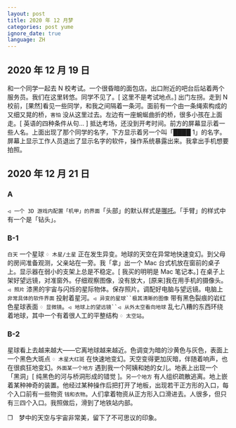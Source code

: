 ```yaml
---
layout: post
title: 2020 年 12 月梦
categories: post yume
ignore_date: true
language: ZH
---
```

## 2020 年 12 月 19 日

和一个同学一起去 N 校考试。一个很昏暗的面包店。出口附近的吧台后站着两个服务员。我们在这里转悠。同学不见了。[ 这里不是考试地点。] 出门左拐。走到 N 校前，[果然]看见一些同学，和我之间隔着一条河。面前有一个由一条绳索构成的又细又晃的桥，`害怕` 没从这里过去。左边有一座蜿蜒曲折的桥，很多小孩在上面走。[ 英语的四种条件从句... ] 抵达考场，还没到开考时间。前方的屏幕显示着一些人名。上面出现了那个同学的名字，下方显示着另一个叫「████ 1」的名字。屏幕上显示工作人员退出了显示名字的软件，操作系统暴露出来。我拿出手机想要拍照。

## 2020 年 12 月 21 日

### A

`⏿ 一个 3D 游戏内配置「机甲」的界面`「头部」的默认样式是[哪吒](https://zh.wikipedia.org/zh-cn/%E5%93%AA%E5%90%92)。「手臂」的样式中有一个是「钻头」。

### B-1

`白天` 一个星球 `♢ 木星/土星` 正在发生异变。地球的天空在异常地快速变幻。到父母的房间准备观测，父亲站在一旁。我「拿」出一个 Mac 台式机放在窗前的桌子上。显示器在弱小的支架上总是不稳定。[ 我买的明明是 Mac 笔记本。] 在桌子上架好望远镜，对准窗外。仔细观察图像，没有放大，[原来]我在用手机的摄像头。`⏿ 照片` 漆黑的宇宙与闪烁的星际物体。保存照片。调配好电脑与望远镜。电脑上 `非常具体的软件界面` 投射着星河。`⏿ 异变的星球``极其清晰的图像` 带有黑色裂痕的岩红色星球表面 `♢ 显微镜`。`⏿ 地球上的望远镜``⏿ 从外太空看向地球` 乱七八糟的东西环绕着地球，其中一个有着很人工的平整结构 `♢ 太空站`。

### B-2

星球看上去越来越大——它离地球越来越近。色调变为暗的沙黄色与灰色，表面上一个黑色大斑点 `♢ 木星大红斑` 在快速地变幻。天空变得更加灰暗，伴随着响声，也在很疯狂地变幻。`外面某一个地方` 遇到我一个阿姨和她的女儿。地表上出现一个「黑洞」[ 纯黑色的河与桥洞形成的错觉 ]。`另一个地方` 有人组织疏散逃离。地上嵌着某种神奇的装置。他经过某种操作后把打开了地板，出现若干正方形的入口，每个入口前有一些物资 `钱和衣物`。人们拿着物资从正方形入口滑进去。人很多，但只有三四个入口。我照做后，滑到了地铁站内部。

❐&emsp;梦中的天空与宇宙非常美，留下了不可思议的印象。
